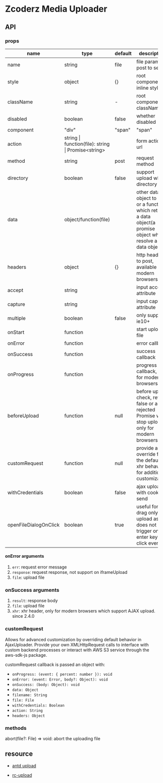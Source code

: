 # Zcoderz Media Uploader

## API

### props

| name                  | type                                                              | default | description                                                                                                       |
|-----------------------|-------------------------------------------------------------------|---------|-------------------------------------------------------------------------------------------------------------------|
| name                  | string                                                            | file    | file param post to server                                                                                         |
| style                 | object                                                            | {}      | root component inline style                                                                                       |
| className             | string                                                            | -       | root component className                                                                                          |
| disabled              | boolean                                                           | false   | whether disabled                                                                                                  |
| component             | "div"                                                             | "span"  | "span"                                                                                                            | wrap component name |
| action                | string &#124; function(file): string &#124; Promise&lt;string&gt; |         | form action url                                                                                                   |
| method                | string                                                            | post    | request method                                                                                                    |
| directory             | boolean                                                           | false   | support upload whole directory                                                                                    |
| data                  | object/function(file)                                             |         | other data object to post or a function which returns a data object(a promise object which resolve a data object) |
| headers               | object                                                            | {}      | http headers to post, available in modern browsers                                                                |
| accept                | string                                                            |         | input accept attribute                                                                                            |
| capture               | string                                                            |         | input capture attribute                                                                                           |
| multiple              | boolean                                                           | false   | only support ie10+                                                                                                |
| onStart               | function                                                          |         | start upload file                                                                                                 |
| onError               | function                                                          |         | error callback                                                                                                    |
| onSuccess             | function                                                          |         | success callback                                                                                                  |
| onProgress            | function                                                          |         | progress callback, only for modern browsers                                                                       |
| beforeUpload          | function                                                          | null    | before upload check, return false or a rejected Promise will stop upload, only for modern browsers                |
| customRequest         | function                                                          | null    | provide an override for the default xhr behavior for additional customization                                     |
| withCredentials       | boolean                                                           | false   | ajax upload with cookie send                                                                                      |
| openFileDialogOnClick | boolean                                                           | true    | useful for drag only upload as it does not trigger on enter key or click event                                    |

#### onError arguments

1. `err`: request error message
2. `response`: request response, not support on iframeUpload
3. `file`: upload file

### onSuccess arguments

1. `result`: response body
2. `file`: upload file
3. `xhr`: xhr header, only for modern browsers which support AJAX upload. since 2.4.0

### customRequest

Allows for advanced customization by overriding default behavior in AjaxUploader. Provide your own XMLHttpRequest calls
to interface with custom backend processes or interact with AWS S3 service through the aws-sdk-js package.

customRequest callback is passed an object with:

* `onProgress: (event: { percent: number }): void`
* `onError: (event: Error, body?: Object): void`
* `onSuccess: (body: Object): void`
* `data: Object`
* `filename: String`
* `file: File`
* `withCredentials: Boolean`
* `action: String`
* `headers: Object`

### methods

abort(file?: File) => void: abort the uploading file

## resource

* [antd upload](https://ant.design/components/upload/#API:~:text=API-,Upload,-Upload%20file%20by)

* [rc-upload](https://upload-react-component.vercel.app/#:~:text=License-,rc%2Dupload,-React%20Upload)

